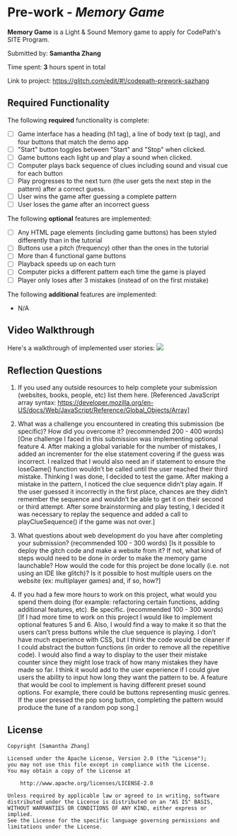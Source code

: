 # Pre-work - *Memory Game*

**Memory Game** is a Light & Sound Memory game to apply for CodePath's SITE Program. 

Submitted by: **Samantha Zhang**

Time spent: **3** hours spent in total

Link to project: https://glitch.com/edit/#!/codepath-prework-sazhang

## Required Functionality

The following **required** functionality is complete:

* [ ] Game interface has a heading (h1 tag), a line of body text (p tag), and four buttons that match the demo app
* [ ] "Start" button toggles between "Start" and "Stop" when clicked. 
* [ ] Game buttons each light up and play a sound when clicked. 
* [ ] Computer plays back sequence of clues including sound and visual cue for each button
* [ ] Play progresses to the next turn (the user gets the next step in the pattern) after a correct guess. 
* [ ] User wins the game after guessing a complete pattern
* [ ] User loses the game after an incorrect guess

The following **optional** features are implemented:

* [ ] Any HTML page elements (including game buttons) has been styled differently than in the tutorial
* [ ] Buttons use a pitch (frequency) other than the ones in the tutorial
* [ ] More than 4 functional game buttons
* [ ] Playback speeds up on each turn
* [ ] Computer picks a different pattern each time the game is played
* [ ] Player only loses after 3 mistakes (instead of on the first mistake)

The following **additional** features are implemented:

* N/A

## Video Walkthrough

Here's a walkthrough of implemented user stories:
![](http://g.recordit.co/ePW7vWgJER.gif)


## Reflection Questions
1. If you used any outside resources to help complete your submission (websites, books, people, etc) list them here. 
[Referenced JavaScript array syntax: https://developer.mozilla.org/en-US/docs/Web/JavaScript/Reference/Global_Objects/Array]

2. What was a challenge you encountered in creating this submission (be specific)? How did you overcome it? (recommended 200 - 400 words) 
[One challenge I faced in this submission was implementing optional feature 4. 
After making a global variable for the number of mistakes, I added an incrementer for the else statement covering if the guess was incorrect. 
I realized that I would also need an if statement to ensure the loseGame() function wouldn’t be called until the user reached their third mistake. 
Thinking I was done, I decided to test the game. After making a mistake in the pattern, I noticed the clue sequence didn’t play again. 
If the user guessed it incorrectly in the first place, chances are they didn’t remember the sequence and wouldn’t be able to get it on their second or third attempt. 
After some brainstorming and play testing, I decided it was necessary to replay the sequence and added a call to playClueSequence() if the game was not over.]

3. What questions about web development do you have after completing your submission? (recommended 100 - 300 words) 
[Is it possible to deploy the gitch code and make a website from it? If not, what kind of steps would need to be done in order to make the memory game launchable? 
How would the code for this project be done locally (i.e. not using an IDE like glitch)? Is it possible to host multiple users on the website (ex: multiplayer games) and, if so, how?]

4. If you had a few more hours to work on this project, what would you spend them doing (for example: refactoring certain functions, adding additional features, etc). Be specific. (recommended 100 - 300 words) 
[If I had more time to work on this project I would like to implement optional features 5 and 6. 
Also, I would find a way to make it so that the users can’t press buttons while the clue sequence is playing. 
I don’t have much experience with CSS, but I think the code would be cleaner if I could abstract the button functions (in order to remove all the repetitive code).
I would also find a way to display to the user their mistake counter since they might lose track of how many mistakes they have made so far. 
I think it would add to the user experience if I could give users the ability to input how long they want the pattern to be.
A feature that would be cool to implement is having different preset sound options. For example, there could be buttons representing music genres. 
If the user pressed the pop song button, completing the pattern would produce the tune of a random pop song.]



## License

    Copyright [Samantha Zhang]

    Licensed under the Apache License, Version 2.0 (the "License");
    you may not use this file except in compliance with the License.
    You may obtain a copy of the License at

        http://www.apache.org/licenses/LICENSE-2.0

    Unless required by applicable law or agreed to in writing, software
    distributed under the License is distributed on an "AS IS" BASIS,
    WITHOUT WARRANTIES OR CONDITIONS OF ANY KIND, either express or implied.
    See the License for the specific language governing permissions and
    limitations under the License.